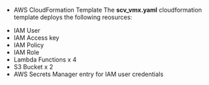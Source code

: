 * AWS CloudFormation Template
The **scv_vmx.yaml** cloudformation template deploys the following reosurces:
- IAM User
- IAM Access key
- IAM Policy
- IAM Role
- Lambda Functions x 4
- S3 Bucket x 2
- AWS Secrets Manager entry for IAM user credentials

